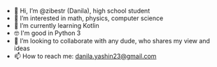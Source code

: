 - 👋 Hi, I’m @zibestr (Danila), high school student
- 👀 I’m interested in math, physics, computer science
- 🌱 I’m currently learning Kotlin
- 🤓 I'm good in Python 3
- 💞️ I’m looking to collaborate with any dude, who shares my view and ideas
- 📫 How to reach me: danila.yashin23@gmail.com

<!---
zibestr/zibestr is a ✨ special ✨ repository because its `README.md` (this file) appears on your GitHub profile.
You can click the Preview link to take a look at your changes.
--->
